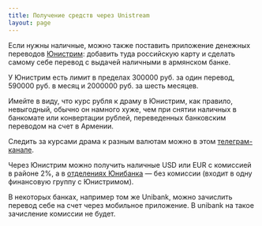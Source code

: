 ```yaml
---
title: Получение средств через Unistream
layout: page
---
```


Если нужны наличные, можно также поставить приложение денежных переводов
[Юнистрим](https://unistream.ru/transfers/corridors/armenia/):
добавить туда российскую карту и сделать самому себе перевод с выдачей наличными в армянском банке.

У Юнистрим есть лимит в пределах 300000 руб. за один перевод, 590000 руб. в месяц и 2000000 руб. за шесть месяцев.

Имейте в виду, что курс рубля к драму в Юнистрим, как правило, невыгодный, обычно он намного хуже, чем при снятии
наличных в банкомате или конвертации рублей, переведенных банковским переводом на счет в Армении.

Следить за курсами драма к разным валютам можно в этом [телеграм-канале](https://t.me/armeniaCurrency).

Через Юнистрим можно получить наличные USD или EUR с комиссией в районе 2%, а в
[отделениях Юнибанка](https://www.unibank.am/ru/branch/) — без комиссии
(входит в одну финансовую группу с Юнистримом).

В некоторых банках, например том же Unibank, можно зачислить перевод себе на счет через мобильное приложение. В unibank
на такое зачисление комиссии не будет.
